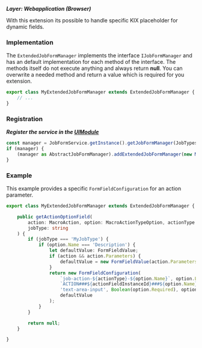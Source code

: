***Layer: Webapplication (Browser)***

With this extension its possible to handle specific KIX placeholder for dynamic fields.

### Implementation
The `ExtendedJobFormManager` implements the interface `IJobFormManager` and has an default implementation for each method of the interface. The methods itself do not execute anything and always return **null**. You can overwrite a needed method and return a value which is required for you extension.
```typescript
export class MyExtendedJobFormManager extends ExtendedJobFormManager {
    // ...
}
```

### Registration
***Register the service in the [UIModule](#init-components)***
```typescript
const manager = JobFormService.getInstance().getJobFormManager(JobTypes.SYNCHRONISATION);
if (manager) {
    (manager as AbstractJobFormManager).addExtendedJobFormManager(new MyExtendedJobFormManager());
}
```

### Example
This example provides a specific `FormFieldConfiguration` for an action parameter.
```typescript
export class MyExtendedJobFormManager extends ExtendedJobFormManager {

    public getActionOptionField(
        action: MacroAction, option: MacroActionTypeOption, actionType: string, actionFieldInstanceId: string,
        jobType: string
    ) {
        if (jobType === 'MyJobType') {
            if (option.Name === 'Description') {
                let defaultValue: FormFieldValue;
                if (action && action.Parameters) {
                    defaultValue = new FormFieldValue(action.Parameters[option.Name]);
                }
                return new FormFieldConfiguration(
                    `job-action-${actionType}-${option.Name}`, option.Label,
                    `ACTION###${actionFieldInstanceId}###${option.Name}`,
                    'text-area-input', Boolean(option.Required), option.Description, undefined,
                    defaultValue
                );
            }
        }

        return null;
    }

}
```
